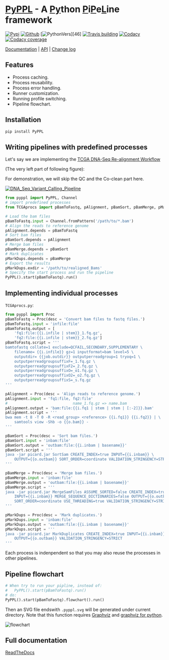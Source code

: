 # [PyPPL][3] - A [Py](#)thon [P](#)i[P](#)e[L](#)ine framework

[![Pypi][10]][18] [![Github][11]][3] [![PythonVers][14]][46] [![Travis building][5]][7] [![Codacy][4]][8] [![Codacy coverage][6]][8]

[Documentation][1] | [API][2] | [Change log][9]

<!-- toc -->
## Features
- Process caching.
- Process reusability.
- Process error handling.
- Runner customization.
- Running profile switching.
- Pipeline flowchart.

## Installation
```bash
pip install PyPPL
```

## Writing pipelines with predefined processes
Let's say we are implementing the [TCGA DNA-Seq Re-alignment Workflow][16]

(The very left part of following figure):

For demonstration, we will skip the QC and the Co-clean part here.

[![DNA_Seq_Variant_Calling_Pipeline][15]][16]

```python
from pyppl import PyPPL, Channel
# import predefined processes
from TCGAprocs import pBamToFastq, pAlignment, pBamSort, pBamMerge, pMarkDups

# Load the bam files
pBamToFastq.input = Channel.fromPattern('/path/to/*.bam')
# Align the reads to reference genome
pAlignment.depends = pBamToFastq
# Sort bam files
pBamSort.depends = pAlignment
# Merge bam files
pBamMerge.depends = pBamSort
# Mark duplicates
pMarkDups.depends = pBamMerge
# Export the results
pMarkDups.exdir = '/path/to/realigned_Bams'
# Specify the start process and run the pipeline
PyPPL().start(pBamToFastq).run()
```

## Implementing individual processes
`TCGAprocs.py`:
```python
from pyppl import Proc
pBamToFastq = Proc(desc = 'Convert bam files to fastq files.')
pBamToFastq.input = 'infile:file'
pBamToFastq.output = [
    'fq1:file:{{i.infile | stem}}_1.fq.gz',
    'fq2:file:{{i.infile | stem}}_2.fq.gz']
pBamToFastq.script = '''
bamtofastq collate=1 exclude=QCFAIL,SECONDARY,SUPPLEMENTARY \
    filename= {{i.infile}} gz=1 inputformat=bam level=5 \
    outputdir= {{job.outdir}} outputperreadgroup=1 tryoq=1 \
    outputperreadgroupsuffixF=_1.fq.gz \
    outputperreadgroupsuffixF2=_2.fq.gz \
    outputperreadgroupsuffixO=_o1.fq.gz \
    outputperreadgroupsuffixO2=_o2.fq.gz \
    outputperreadgroupsuffixS=_s.fq.gz
'''

pAlignment = Proc(desc = 'Align reads to reference genome.')
pAlignment.input = 'fq1:file, fq2:file'
#                             name_1.fq.gz => name.bam
pAlignment.output = 'bam:file:{{i.fq1 | stem | stem | [:-2]}}.bam'
pAlignment.script = '''
bwa mem -t 8 -T 0 -R <read_group> <reference> {{i.fq1}} {{i.fq2}} | \
    samtools view -Shb -o {{o.bam}} -
'''

pBamSort = Proc(desc = 'Sort bam files.')
pBamSort.input = 'inbam:file'
pBamSort.output = 'outbam:file:{{i.inbam | basename}}'
pBamSort.script = '''
java -jar picard.jar SortSam CREATE_INDEX=true INPUT={{i.inbam}} \
    OUTPUT={{o.outbam}} SORT_ORDER=coordinate VALIDATION_STRINGENCY=STRICT
'''

pBamMerge = Proc(desc = 'Merge bam files.')
pBamMerge.input = 'inbam:file'
pBamMerge.output = 'outbam:file:{{i.inbam | basename}}'
pBamMerge.script = '''
java -jar picard.jar MergeSamFiles ASSUME_SORTED=false CREATE_INDEX=true \
    INPUT={{i.inbam}} MERGE_SEQUENCE_DICTIONARIES=false OUTPUT={{o.outbam}} \
    SORT_ORDER=coordinate USE_THREADING=true VALIDATION_STRINGENCY=STRICT
'''

pMarkDups = Proc(desc = 'Mark duplicates.')
pMarkDups.input = 'inbam:file'
pMarkDups.output = 'outbam:file:{{i.inbam | basename}}'
pMarkDups.script = '''
java -jar picard.jar MarkDuplicates CREATE_INDEX=true INPUT={{i.inbam}} \
    OUTPUT={{o.outbam}} VALIDATION_STRINGENCY=STRICT
'''
```

Each process is indenpendent so that you may also reuse the processes in other pipelines.

## Pipeline flowchart
```python
# When try to run your pipline, instead of:
#   PyPPL().start(pBamToFastq).run()
# do:
PyPPL().start(pBamToFastq).flowchart().run()
```
Then an SVG file endswith `.pyppl.svg` will be generated under current directory.
Note that this function requires [Graphviz][13] and [graphviz for python][12].

![flowchart][17]

## Full documentation
[ReadTheDocs][1]


[1]: https://pyppl.readthedocs.io/en/latest/
[2]: https://pwwang.github.io/PyPPL/api/
[3]: https://github.com/pwwang/pyppl/
[4]: https://img.shields.io/codacy/grade/a04aac445f384a8dbe47da19c779763f.svg?style=flat-square
[5]: https://img.shields.io/travis/pwwang/PyPPL.svg?style=flat-square
[6]: https://img.shields.io/codacy/coverage/a04aac445f384a8dbe47da19c779763f.svg?style=flat-square
[7]: https://travis-ci.org/pwwang/PyPPL
[8]: https://app.codacy.com/project/pwwang/PyPPL/dashboard
[9]: https://pwwang.github.io/PyPPL/change-log/
[10]: https://img.shields.io/pypi/v/pyppl.svg?style=flat-square
[11]: https://img.shields.io/github/tag/pwwang/PyPPL.svg?style=flat-square
[12]: https://github.com/xflr6/graphviz
[13]: https://www.graphviz.org/
[14]: https://img.shields.io/pypi/pyversions/PyPPL.svg?style=flat-square
[15]: https://docs.gdc.cancer.gov/Data/Bioinformatics_Pipelines/images/dna-alignment-pipeline_0.png
[16]: https://docs.gdc.cancer.gov/Data/Bioinformatics_Pipelines/DNA_Seq_Variant_Calling_Pipeline/
[17]: https://raw.githubusercontent.com/pwwang/PyPPL/development/examples/demo/demo.pyppl.svg?sanitize=true
[18]: https://pypi.org/project/PyPPL/
